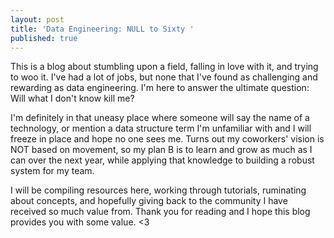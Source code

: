 ```yaml
---
layout: post
title: 'Data Engineering: NULL to Sixty '
published: true
---
```


This is a blog about stumbling upon a field, falling in love with it, and trying to woo it. I've had a lot of jobs, but none that I've found as challenging and rewarding as data engineering. I'm here to answer the ultimate question: Will what I don't know kill me?

I'm definitely in that uneasy place where someone will say the name of a technology, or mention a data structure term I'm unfamiliar with and I will freeze in place and hope no one sees me. Turns out my coworkers' vision is NOT based on movement, so my plan B is to learn and grow as much as I can over the next year, while applying that knowledge to building a robust system for my team. 

I will be compiling resources here, working through tutorials, ruminating about concepts, and hopefully giving back to the community I have received so much value from. Thank you for reading and I hope this blog provides you with some value. <3


